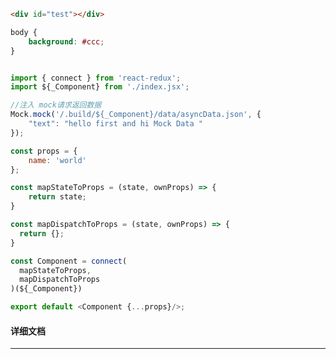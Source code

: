 ﻿```html
<div id="test"></div>
```

```css
body {
    background: #ccc;
}
```

```javascript

import { connect } from 'react-redux';
import ${_Component} from './index.jsx';

//注入 mock请求返回数据
Mock.mock('/.build/${_Component}/data/asyncData.json', {
    "text": "hello first and hi Mock Data "
});

const props = {
    name: 'world'
};

const mapStateToProps = (state, ownProps) => {
    return state;
}

const mapDispatchToProps = (state, ownProps) => {
  return {};
}

const Component = connect(
  mapStateToProps,
  mapDispatchToProps
)(${_Component})

export default <Component {...props}/>;

```

#### 详细文档
---
